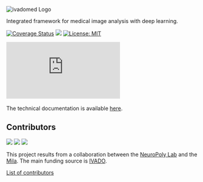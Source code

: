 ![ivadomed Logo](https://github.com/ivadomed/ivadomed/raw/master/images/ivadomed_logo.png)

Integrated framework for medical image analysis with deep learning.

[![Coverage Status](https://coveralls.io/repos/github/ivadomed/ivadomed/badge.svg?branch=master)](https://coveralls.io/github/ivadomed/ivadomed?branch=master)
![](https://github.com/neuropoly/ivadomed/workflows/Python%20package/badge.svg)
[![License: MIT](https://img.shields.io/badge/License-MIT-yellow.svg)](LICENSE.md)

![ivadomed Overview](https://github.com/ivadomed/ivadomed/raw/master/images/overview.pdf)

The technical documentation is available [here](https://ivadomed.org).

## Contributors
<p float="left">
  <img src="https://github.com/ivadomed/ivadomed/raw/master/images/neuropoly_logo.png" height="80" />
  <img src="https://github.com/ivadomed/ivadomed/raw/master/images/mila_logo.png" height="80" />
  <img src="https://github.com/ivadomed/ivadomed/raw/master/images/ivado_logo.png" height="80" />
</p>

This project results from a collaboration between the [NeuroPoly Lab](https://www.neuro.polymtl.ca/)
and the [Mila](https://mila.quebec/en/). The main funding source is [IVADO](https://ivado.ca/en/).

[List of contributors](https://github.com/neuropoly/ivadomed/graphs/contributors)
